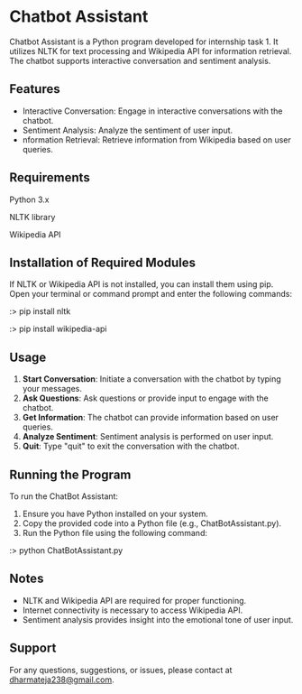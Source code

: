 # **Chatbot Assistant**

Chatbot Assistant is a Python program developed for internship task 1. It utilizes NLTK for text processing and Wikipedia API for information retrieval. The chatbot supports interactive conversation and sentiment analysis.

## **Features**

- Interactive Conversation: Engage in interactive conversations with the chatbot.
- Sentiment Analysis: Analyze the sentiment of user input.
- nformation Retrieval: Retrieve information from Wikipedia based on user queries.

## **Requirements**

Python 3.x

NLTK library

Wikipedia API

## **Installation of Required Modules**

If NLTK or Wikipedia API is not installed, you can install them using pip. Open your terminal or command prompt and enter the following commands:

:> pip install nltk

:> pip install wikipedia-api

## **Usage**

1. **Start Conversation**: Initiate a conversation with the chatbot by typing your messages.
2. **Ask Questions**: Ask questions or provide input to engage with the chatbot.
3. **Get Information**: The chatbot can provide information based on user queries.
4. **Analyze Sentiment**: Sentiment analysis is performed on user input.
5. **Quit**: Type "quit" to exit the conversation with the chatbot.

## **Running the Program**

To run the ChatBot Assistant:

1. Ensure you have Python installed on your system.
2. Copy the provided code into a Python file (e.g., ChatBotAssistant.py).
3. Run the Python file using the following command:

:> python ChatBotAssistant.py

## **Notes**

- NLTK and Wikipedia API are required for proper functioning.
- Internet connectivity is necessary to access Wikipedia API.
- Sentiment analysis provides insight into the emotional tone of user input.

## **Support**

For any questions, suggestions, or issues, please contact at dharmateja238@gmail.com.
